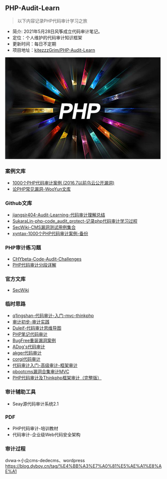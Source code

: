## PHP-Audit-Learn
> 以下内容记录PHP代码审计学习之旅

- 简介: 2021年5月28日风筝成立代码审计笔记。
- 定位：个人维护的代码审计知识框架
- 更新时间：每日不定期
- 项目地址：[kitezzzGrim/PHP-Audit-Learn](#kitezzzGrim/PHP-Audit-Learn)

![](./img/b.jpg)




### 案例文库
- [1000个PHP代码审计案例 (2016.7以前乌云公开漏洞)](https://php.mengsec.com/)
- [论PHP常见漏洞-WooYun文库](https://wizardforcel.gitbooks.io/php-common-vulnerability/content/)


### Github文库
- [jiangsir404-Audit-Learning-代码审计理解总结](https://github.com/jiangsir404/Audit-Learning#todo)
- [SukaraLin-php-code_audit_protect-记录php代码审计学习过程](https://github.com/SukaraLin/php_code_audit_project)
- [SecWiki-CMS漏洞测试用例集合](https://github.com/SecWiki/CMS-Hunter)
- [xyntax-1000个PHP代码审计案例-备份](https://github.com/Xyntax/1000php)


### PHP审计练习题
- [CHYbeta-Code-Audit-Challenges](https://github.com/CHYbeta/Code-Audit-Challenges)
- [PHP代码审计分段详解](https://github.com/bowu678/php_bugs)

### 官方文库
- [SecWiki](https://www.sec-wiki.com/)

### 临时思路
- [q1ingshan-代码审计-入门-mvc-thinkphp](https://www.evi1s.com/category/%E4%BB%A3%E7%A0%81%E5%AE%A1%E8%AE%A1/4/)
- [审计初步-审计实践](https://github.com/spoock1024/web-security/blob/master/articles/PHP%E4%BB%A3%E7%A0%81%E5%AE%A1%E8%AE%A1%E5%AD%A6%E4%B9%A0.md)
- [Duleif-代码审计思维导图](https://www.yuque.com/u399151/urs5gq/bseggs)
- [PHP笔记代码审计](https://www.kancloud.cn/a173512/php_note/1460405)
- [BugFree重装漏洞案例](https://www.secwalker.com/index.php/archives/8/)
- [ADog's代码审计](http://foreversong.cn/archives/387)
- [akger代码审计](https://www.cnblogs.com/akger/p/14865567.html)
- [corgi代码审计](https://www.yuque.com/corgi/so4wby/ylr082)
- [代码审计入门-高级审计-框架审计](https://www.hacking8.com/MiscSecNotes/php/audio.html)
- [pbootcms漏洞合集审计MVC](https://www.yuque.com/pmiaowu/bfgkkh/eh4wl7)
- [PHP代码审计及Thinkphp框架审计（完整版）](https://www.bilibili.com/video/BV1Z4411m7Uf?p=16)
### 审计辅助工具
- Seay源代码审计系统2.1

### PDF 
- PHP代码审计-培训教材
- 代码审计-企业级Web代码安全架构

### 审计过程

dvwa->小众cms-dedecms、wordpress
https://blog.dyboy.cn/tag/%E4%BB%A3%E7%A0%81%E5%AE%A1%E8%AE%A1

